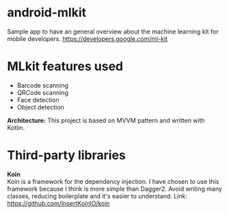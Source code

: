 # android-mlkit
Sample app to have an general overview about the machine learning kit for mobile developers. https://developers.google.com/ml-kit

# MLkit features used
- Barcode scanning
- QRCode scanning
- Face detection
- Object detection

**Architecture:**
This project is based on MVVM pattern and written with Kotlin.

# Third-party libraries
**Koin**  
Koin is a framework for the dependency injection. I have chosen to use this framework because I think is more simple than Dagger2. Avoid writing many classes, reducing boilerplate and it's easier to understand.
Link: https://github.com/InsertKoinIO/koin
